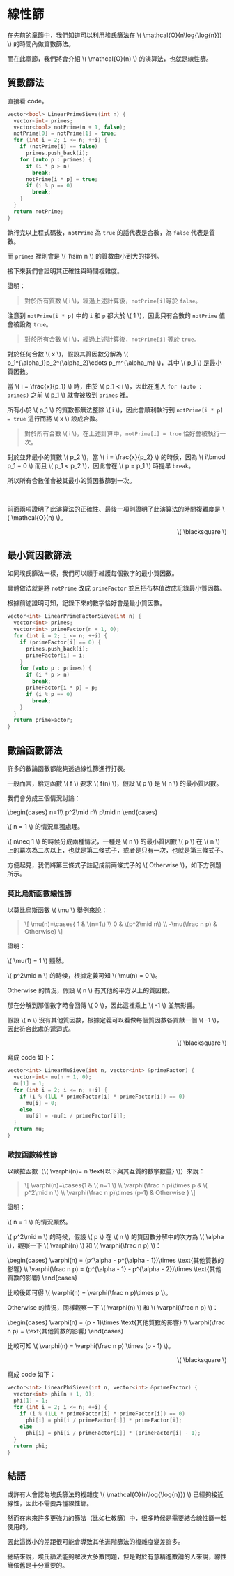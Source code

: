 # 線性篩

在先前的章節中，我們知道可以利用埃氏篩法在 \\( \mathcal{O}(n\log{\log{n}}) \\) 的時間內做質數篩法。

而在此章節，我們將會介紹 \\( \mathcal{O}(n) \\) 的演算法，也就是線性篩。

## 質數篩法

直接看 code。

```cpp
vector<bool> LinearPrimeSieve(int n) {
  vector<int> primes;
  vector<bool> notPrime(n + 1, false);
  notPrime[0] = notPrime[1] = true;
  for (int i = 2; i <= n; ++i) {
    if (notPrime[i] == false)
      primes.push_back(i);
    for (auto p : primes) {
      if (i * p > n)
        break;
      notPrime[i * p] = true;
      if (i % p == 0)
        break;
    }
  }
  return notPrime;
}
```

執行完以上程式碼後，``notPrime`` 為 ``true`` 的話代表是合數，為 ``false`` 代表是質數。

而 ``primes`` 裡則會是 \\( 1\sim n \\) 的質數由小到大的排列。

接下來我們會證明其正確性與時間複雜度。

證明：

> 對於所有質數 \\( i \\)，經過上述計算後，``notPrime[i]``等於 ``false``。

注意到 ``notPrime[i * p]`` 中的 ``i`` 和 ``p`` 都大於 \\( 1 \\)，因此只有合數的 ``notPrime`` 值會被設為 ``true``。

> 對於所有合數 \\( i \\)，經過上述計算後，``notPrime[i]`` 等於 ``true``。

對於任何合數 \\( x \\)，假設其質因數分解為 \\( p_1^{\alpha_1}p_2^{\alpha_2}\cdots p_m^{\alpha_m} \\)，其中 \\( p_1 \\) 是最小質因數。

當 \\( i = \frac{x}{p_1} \\) 時，由於 \\( p_1 < i \\)，因此在進入 ``for (auto : primes)`` 之前 \\( p_1 \\) 就會被放到 ``primes`` 裡。

所有小於 \\( p_1 \\) 的質數都無法整除 \\( i \\)，因此會順利執行到 ``notPrime[i * p] = true`` 這行而將 \\( x \\) 設成合數。

> 對於所有合數 \\( i \\)，在上述計算中，``notPrime[i] = true`` 恰好會被執行一次。

對於並非最小的質數 \\( p_2 \\)，當 \\( i = \frac{x}{p_2} \\) 的時候，因為 \\( i\bmod p_1 = 0 \\) 而且 \\( p_1 < p_2 \\)，因此會在 \\( p = p_1 \\) 時提早 ``break``。

所以所有合數僅會被其最小的質因數篩到一次。

<br>

前面兩項證明了此演算法的正確性、最後一項則證明了此演算法的時間複雜度是 \\( \mathcal{O}(n) \\)。

<p align="right">\( \blacksquare \)</p>

## 最小質因數篩法

如同埃氏篩法一樣，我們可以順手維護每個數字的最小質因數。

具體做法就是將 ``notPrime`` 改成 ``primeFactor`` 並且把布林值改成記錄最小質因數。

根據前述證明可知，記錄下來的數字恰好會是最小質因數。

```cpp
vector<int> LinearPrimeFactorSieve(int n) {
  vector<int> primes;
  vector<int> primeFactor(n + 1, 0);
  for (int i = 2; i <= n; ++i) {
    if (primeFactor[i] == 0) {
      primes.push_back(i);
      primeFactor[i] = i;
    }
    for (auto p : primes) {
      if (i * p > n)
        break;
      primeFactor[i * p] = p;
      if (i % p == 0)
        break;
    }
  }
  return primeFactor;
}
```

## 數論函數篩法

許多的數論函數都能夠透過線性篩進行打表。

一般而言，給定函數 \\( f \\) 要求 \\( f(n) \\)，假設 \\( p \\) 是 \\( n \\) 的最小質因數。

我們會分成三個情況討論：

\begin{cases}
n=1\\\\
p^2\mid n\\\\
p\mid n
\end{cases}

\\( n = 1 \\) 的情況單獨處理。

\\( n\neq 1 \\) 的時候分成兩種情況，一種是 \\( n \\) 的最小質因數 \\( p \\) 在 \\( n \\) 上的冪次為二次以上，也就是第二條式子，或者是只有一次，也就是第三條式子。

方便起見，我們將第三條式子註記成前兩條式子的 \\( Otherwise \\)，如下方例題所示。

### 莫比烏斯函數線性篩

以莫比烏斯函數 \\( \mu \\) 舉例來說：

> \\[ \mu(n)=\cases{ 1 & \\(n=1\\) \\\\ 0 & \\(p^2\mid n\\) \\\\ -\mu(\frac n p) & Otherwise} \\]

證明：

\\( \mu(1) = 1 \\) 顯然。

\\( p^2\mid n \\) 的時候，根據定義可知 \\( \mu(n) = 0 \\)。

Otherwise 的情況，假設 \\( n \\) 有其他的平方以上的質因數。

那在分解到那個數字時會回傳 \\( 0 \\)，因此這裡乘上 \\( -1 \\) 並無影響。

假設 \\( n \\) 沒有其他質因數，根據定義可以看做每個質因數各貢獻一個 \\( -1 \\)，因此符合此處的遞迴式。

<p align="right">\( \blacksquare \)</p>

寫成 code 如下：

```cpp
vector<int> LinearMuSieve(int n, vector<int> &primeFactor) {
  vector<int> mu(n + 1, 0);
  mu[1] = 1;
  for (int i = 2; i <= n; ++i) {
    if (i % (1LL * primeFactor[i] * primeFactor[i]) == 0)
      mu[i] = 0;
    else
      mu[i] = -mu[i / primeFactor[i]];
  }
  return mu;
}
```

### 歐拉函數線性篩

以歐拉函數（\\( \varphi(n)= n \text{以下與其互質的數字數量} \\)）來說：

> \\[ \varphi(n)=\cases{1 & \\( n=1 \\) \\\\ \varphi(\frac n p)\times p & \\( p^2\mid n \\) \\\\ \varphi(\frac n p)\times (p-1) & Otherwise } \\]

證明：

\\( n = 1 \\) 的情況顯然。

\\( p^2\mid n \\) 的時候，假設 \\( p \\) 在 \\( n \\) 的質因數分解中的次方為 \\( \alpha \\)，觀察一下 \\( \varphi(n) \\) 和 \\( \varphi(\frac n p) \\)：

\begin{cases}
\varphi(n) = (p^\alpha - p^{\alpha - 1})\times \text{其他質數的影響} \\\\
\varphi(\frac n p) = (p^{\alpha - 1} - p^{\alpha - 2})\times \text{其他質數的影響}
\end{cases}

比較後即可得 \\( \varphi(n) = \varphi(\frac n p)\times p \\)。

Otherwise 的情況，同樣觀察一下 \\( \varphi(n) \\) 和 \\( \varphi(\frac n p) \\)：

\begin{cases}
\varphi(n) = (p - 1)\times \text{其他質數的影響} \\\\
\varphi(\frac n p) = \text{其他質數的影響}
\end{cases}

比較可知 \\( \varphi(n) = \varphi(\frac n p) \times (p - 1) \\)。

<p align="right">\( \blacksquare \)</p>

寫成 code 如下：

```cpp
vector<int> LinearPhiSieve(int n, vector<int> &primeFactor) {
  vector<int> phi(n + 1, 0);
  phi[1] = 1;
  for (int i = 2; i <= n; ++i) {
    if (i % (1LL * primeFactor[i] * primeFactor[i]) == 0)
      phi[i] = phi[i / primeFactor[i]] * primeFactor[i];
    else
      phi[i] = phi[i / primeFactor[i]] * (primeFactor[i] - 1);
  }
  return phi;
}
```

## 結語

或許有人會認為埃氏篩法的複雜度 \\( \mathcal{O}(n\log{\log{n}}) \\) 已經夠接近線性，因此不需要弄懂線性篩。

然而在未來許多更強力的篩法（比如杜教篩）中，很多時候是需要結合線性篩一起使用的。

因此這微小的差距很可能會導致其他進階篩法的複雜度變差許多。

總結來說，埃氏篩法能夠解決大多數問題，但是對於有意精進數論的人來說，線性篩依舊是十分重要的。

